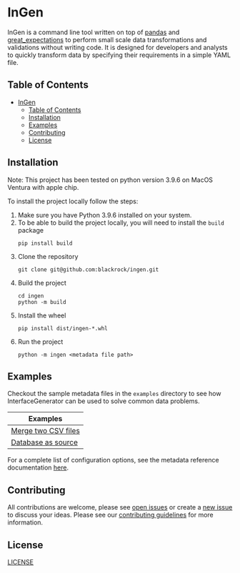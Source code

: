 # InGen

InGen is a command line tool written on top of [pandas](https://pandas.pydata.org/) and
[great_expectations](https://greatexpectations.io/) to perform small scale data transformations and validations
without writing code. It is designed for developers and analysts to quickly transform data by specifying their
requirements in a simple YAML file.

## Table of Contents

- [InGen](#ingen)
  - [Table of Contents](#table-of-contents)
  - [Installation](#installation)
  - [Examples](#examples)
  - [Contributing](#contributing)
  - [License](#license)

## Installation
Note: This project has been tested on python version 3.9.6 on MacOS Ventura with apple chip.

To install the project locally follow the steps:
1. Make sure you have Python 3.9.6 installed on your system.
2. To be able to build the project locally, you will need to install the `build` package
    ```
    pip install build
    ```
3. Clone the repository
    ```
    git clone git@github.com:blackrock/ingen.git
    ```
4. Build the project
    ```
    cd ingen
    python -m build
    ```
5. Install the wheel
    ```
    pip install dist/ingen-*.whl
    ```
6. Run the project
    ```
   python -m ingen <metadata file path>
    ```

## Examples
Checkout the sample metadata files in the `examples` directory to see how InterfaceGenerator can be used to solve
common data problems.

| Examples                                                       |
| -------------------------------------------------------------- |
| [Merge two CSV files](./examples/merge_two_csvs.md)            |
| [Database as source](./examples/extract_data_from_database.md) |

For a complete list of configuration options, see the metadata reference documentation [here](./docs/config_reference.md).

## Contributing

All contributions are welcome, please see [open issues](https://github.com/blackrock/interface-generator/issues) or
create a [new issue](https://github.com/blackrock/interface-generator/issues/new/choose) to discuss your ideas. Please see our
[contributing guidelines](https://github.com/blackrock/interface-generator/blob/main/CONTRIBUTING.md) for more information.

## License
[LICENSE](https://github.com/blackrock/interface-generator/blob/main/LICENSE)
